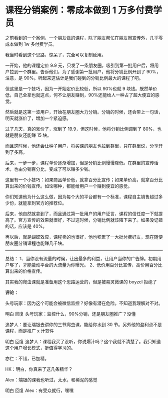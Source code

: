 # 课程分销案例：零成本做到 1 万多付费学员

之前看到的一个案例，一个朋友做的课程，除了朋友帮忙在朋友圈宣传外，几乎零成本做到 1w 多付费学员。

我当时看到这个思路，惊呆了，完全可以复制延用。

一开始，他的课程定价 9.9 元，只发了一条朋友圈，吸引到第一批用户后，将用户拉到一个群里。告诉他们，为了感谢第一批用户，他将分销比例开到了 90%，注意，是 90%。听起来这估计是我们碰到的分销比例最大的课程了吧。

但这里是一个技巧，因为一开始定价比较低，所以 90%也就 9 块钱。既然单价低，自己全拿也就这点，何不让朋友赚到，90%还能给人一种占了超大便宜的感觉。

然后就是这第一波用户，开始在朋友圈大力分销。分销的时候，还会带上一句话，明天就涨价了，增加一个紧迫感。

过了几天，真的涨价了，涨到了 19.9，但这时候，他将分销比例调到了 80%，也就是朋友还能赚 15 块。

而且这时候，他还会让种子用户，将买课的朋友也拉到群里，只在群里说，分享开到了多高。

后来，一步一步，课程单价逐渐增加，但是分销比例慢慢降低。在群里的宣传话术，也由分销百分比，变成了可以赚多少钱。

这里有一个小技巧：如果商品单价低，就拿百分比宣传；如果单价高，就拿百分比算出来的价钱宣传。如论哪种，都能给用户一个赚到便宜的感觉。

你们知道他为什么这么做，因为每个大的平台都有一个标准，课程自主销售超过多少份，就能拿到官方的推荐位。

后来，他自然就拿到了，而且通过第一批用户的用户证言，课程的信任度一下就提高了。官方宣传的效果就很好，不过这时候，分销比例就该降下来了。如果没记错的话，应该是 40%。

再以后，就是蝴蝶效应，课程卖的也很好，他也积累了一大批付费好友，现在随便朋友圈分销课程也能赚几千块。

* * *

总结：
1、当你没有流量的时候，让出最多的利益，让用户当你的广告牌。初期用户够了，才能撬动平台的大流量为你曝光。
2、低价用百分比宣传，高价用百分比算出来的价格宣传。

其实我的爬虫课就是准备用这个思路运营的，但是被易灵微课的 boyzcl 拒绝了

**评论：**

头号玩家：因为这个可能会被微信监控？好像有潜在危险。不知道我理解对不对。

明白 回复 头号玩家：监控什么，90%分销，还是朋友圈推广？没懂

追梦人：要让瑞银去讲你的三节爬虫课，能给你水到 30 节。另外他的盈利点不是课程，而是推广 x 汁软件

明白 回复 追梦人：课程我买了没听，你说爆汁吗？这个我就不清楚了。我只知道这个用户增长模式，挺值得学习的。

亦仁：不错，已加精。

HK：明白，你真来了这几条精华？

Alex：端银的课我也听过，太水，和稀泥的感觉

明白 回复 Alex：有受众就行，嘿嘿